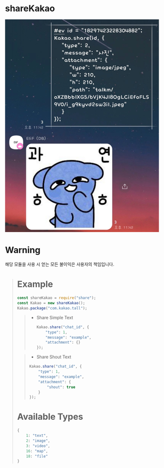 # shareKakao

![Alt text](0BBF7F9C-07AF-4092-87B7-AA727E2347FB.jpeg)


# Warning
해당 모듈을 사용 시 얻는 모든 불이익은 사용자의 책임입니다.



> # Example
> ``` javascript
> const shareKakao = require("share");
> const Kakao = new shareKakao();
> Kakao.package("com.kakao.tall");
> ```
> 
> > * Share Simple Text
> >    ``` javascript
> >    Kakao.share("chat_id", {
> >        "type": 1,
> >        "message": "example",
> >        "attachment": {}
> >    });
> >    ```
> 
> > * Share Shout Text
> > ``` javascript
> > Kakao.share("chat_id", {
> >     "type": 1,
> >     "message": "example",
> >     "attachment": {
> >         "shout": true
> >     }
> > });
> > ```
>
> # Available Types
> ``` javascript
> {
>     1: "text",
>     2: "image",
>     3: "video",
>     16: "map",
>     18: "file"
> }
> ```
